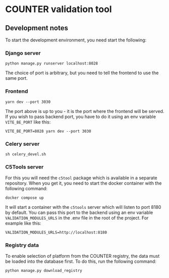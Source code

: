 # COUNTER validation tool

## Development notes

To start the development environment, you need start the following:


### Django server

```python manage.py runserver localhost:8028```

The choice of port is arbitrary, but you need to tell the frontend to use the same port.

### Frontend

```yarn dev --port 3030```

The port above is up to you - it is the port where the frontend will be served. If you wish to pass
backend port, you have to do it using an env variable `VITE_BE_PORT` like this:

```VITE_BE_PORT=8028 yarn dev --port 3030```


### Celery server

```sh celery_devel.sh```


### C5Tools server

For this you will need the `c5tool` package which is available in a separate repository. When you
get it, you need to start the docker container with the following command:

```docker compose up```

It will start a container with the `c5tools` server which will listen to port 8180 by default.
You can pass this port to the backend using an env variable `VALIDATION_MODULES_URLS` in the .env
file in the root of the project. For example like this:

```VALIDATION_MODULES_URLS=http://localhost:8180```


### Registry data

To enable selection of platform from the COUNTER registry, the data must be loaded into the database
first. To do this, run the following command:

```python manage.py download_registry```
